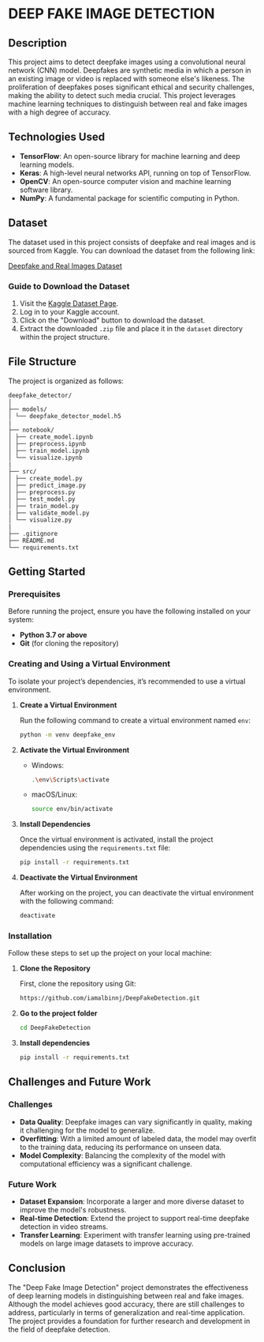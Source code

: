 # DEEP FAKE IMAGE DETECTION

## Description

This project aims to detect deepfake images using a convolutional neural network (CNN) model. Deepfakes are synthetic media in which a person in an existing image or video is replaced with someone else's likeness. The proliferation of deepfakes poses significant ethical and security challenges, making the ability to detect such media crucial. This project leverages machine learning techniques to distinguish between real and fake images with a high degree of accuracy.

## Technologies Used

- **TensorFlow**: An open-source library for machine learning and deep learning models.
- **Keras**: A high-level neural networks API, running on top of TensorFlow.
- **OpenCV**: An open-source computer vision and machine learning software library.
- **NumPy**: A fundamental package for scientific computing in Python.

## Dataset

The dataset used in this project consists of deepfake and real images and is sourced from Kaggle. You can download the dataset from the following link:

[Deepfake and Real Images Dataset](https://www.kaggle.com/datasets/manjilkarki/deepfake-and-real-images)

### Guide to Download the Dataset

1. Visit the [Kaggle Dataset Page](https://www.kaggle.com/datasets/manjilkarki/deepfake-and-real-images).
2. Log in to your Kaggle account.
3. Click on the "Download" button to download the dataset.
4. Extract the downloaded `.zip` file and place it in the `dataset` directory within the project structure.

## File Structure

The project is organized as follows:

```
deepfake_detector/
│
├── models/
│ └── deepfake_detector_model.h5
|
├── notebook/
│ ├── create_model.ipynb
│ ├── preprocess.ipynb
│ ├── train_model.ipynb
│ └── visualize.ipynb
|
├── src/
│ ├── create_model.py
│ ├── predict_image.py
│ ├── preprocess.py
│ ├── test_model.py
│ ├── train_model.py
| ├── validate_model.py
│ └── visualize.py
|
├── .gitignore
├── README.md
└── requirements.txt
```

## Getting Started

### Prerequisites

Before running the project, ensure you have the following installed on your system:

- **Python 3.7 or above**
- **Git** (for cloning the repository)

### Creating and Using a Virtual Environment

To isolate your project’s dependencies, it’s recommended to use a virtual environment.

1. **Create a Virtual Environment**

   Run the following command to create a virtual environment named `env`:

   ```sh
   python -m venv deepfake_env
   ```

2. **Activate the Virtual Environment**
   * Windows:
      ```sh
      .\env\Scripts\activate
       ```
   * macOS/Linux:
      ```sh
      source env/bin/activate
      ``` 

3. **Install Dependencies**
   
   Once the virtual environment is activated, install the project dependencies using the `requirements.txt` file:

   ```sh
   pip install -r requirements.txt
   ```

4. **Deactivate the Virtual Environment**

   After working on the project, you can deactivate the virtual environment with the following command:
   ```sh
   deactivate
   ```

### Installation

Follow these steps to set up the project on your local machine:

1. **Clone the Repository**

   First, clone the repository using Git:

   ```sh
   https://github.com/iamalbinnj/DeepFakeDetection.git
   ```

2. **Go to the project folder**

   ```sh
   cd DeepFakeDetection
   ```

3. **Install dependencies**

   ```sh
   pip install -r requirements.txt
   ```

## Challenges and Future Work

### Challenges
- **Data Quality**: Deepfake images can vary significantly in quality, making it challenging for the model to generalize.
- **Overfitting**: With a limited amount of labeled data, the model may overfit to the training data, reducing its performance on unseen data.
- **Model Complexity**: Balancing the complexity of the model with computational efficiency was a significant challenge.

### Future Work
- **Dataset Expansion**: Incorporate a larger and more diverse dataset to improve the model's robustness.
- **Real-time Detection**: Extend the project to support real-time deepfake detection in video streams.
- **Transfer Learning**: Experiment with transfer learning using pre-trained models on large image datasets to improve accuracy.

## Conclusion
The "Deep Fake Image Detection" project demonstrates the effectiveness of deep learning models in distinguishing between real and fake images. Although the model achieves good accuracy, there are still challenges to address, particularly in terms of generalization and real-time application. The project provides a foundation for further research and development in the field of deepfake detection.
